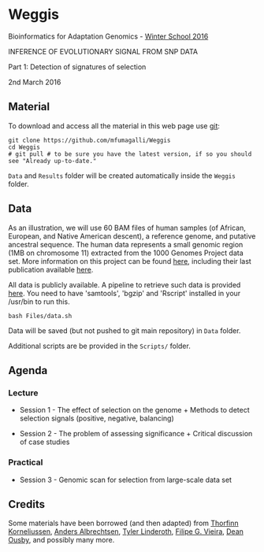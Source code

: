 # Weggis

Bioinformatics for Adaptation Genomics - [Winter School 2016](http://www.adaptation.ethz.ch/education/winter-school-2016.html)

INFERENCE OF EVOLUTIONARY SIGNAL FROM SNP DATA

Part 1: Detection of signatures of selection

2nd March 2016

## Material

To download and access all the material in this web page use [git](http://git-scm.com/):
```
git clone https://github.com/mfumagalli/Weggis
cd Weggis
# git pull # to be sure you have the latest version, if so you should see "Already up-to-date."
```
`Data` and `Results` folder will be created automatically inside the `Weggis` folder.

## Data

As an illustration, we will use 60 BAM files of human samples (of African, European, and Native American descent), a reference genome, and putative ancestral sequence.
The human data represents a small genomic region (1MB on chromosome 11) extracted from the 1000 Genomes Project data set.
More information on this project can be found [here](http://www.1000genomes.org/), including their last publication available [here](http://www.nature.com/nature/journal/v526/n7571/full/nature15393.html).

All data is publicly available.
A pipeline to retrieve such data is provided [here](https://github.com/mfumagalli/Weggis/blob/master/Files/data.md).
You need to have 'samtools', 'bgzip' and 'Rscript' installed in your /usr/bin to run this.
```
bash Files/data.sh
```
Data will be saved (but not pushed to git main repository) in `Data` folder.

Additional scripts are be provided in the `Scripts/` folder.

## Agenda

### Lecture

* Session 1 - The effect of selection on the genome + Methods to detect selection signals (positive, negative, balancing)

* Session 2 - The problem of assessing significance + Critical discussion of case studies

### Practical

* Session 3 - Genomic scan for selection from large-scale data set

## Credits

Some materials have been borrowed (and then adapted) from [Thorfinn Korneliussen](http://scholar.google.co.uk/citations?user=-YNWF4AAAAAJ&hl=en), [Anders Albrechtsen](http://popgen.dk/albrecht/web/WelcomePage.html), [Tyler Linderoth](http://scholar.google.com/citations?user=dTuxmzkAAAAJ&hl=en), [Filipe G. Vieira](http://scholar.google.com/citations?user=gvZmPNQAAAAJ&hl=en), [Dean Ousby](https://www.linkedin.com/in/deanousby), and possibly many more.






